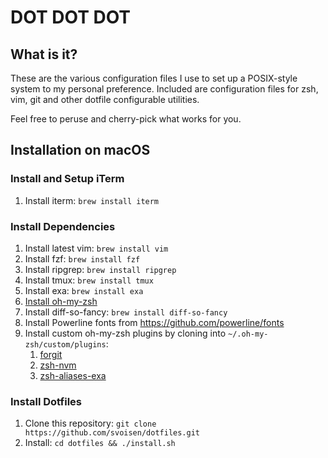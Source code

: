 # DOT DOT DOT

## What is it?

These are the various configuration files I use to set up a POSIX-style system
to my personal preference. Included are configuration files for zsh, vim, git 
and other dotfile configurable utilities.

Feel free to peruse and cherry-pick what works for you.

## Installation on macOS

### Install and Setup iTerm

1. Install iterm: `brew install iterm`

### Install Dependencies

1. Install latest vim: `brew install vim`
2. Install fzf: `brew install fzf`
3. Install ripgrep: `brew install ripgrep`
4. Install tmux: `brew install tmux`
5. Install exa: `brew install exa`
6. [Install oh-my-zsh](https://ohmyz.sh/#install)
7. Install diff-so-fancy: `brew install diff-so-fancy`
8. Install Powerline fonts from https://github.com/powerline/fonts
9. Install custom oh-my-zsh plugins by cloning into `~/.oh-my-zsh/custom/plugins`:
    1. [forgit](https://github.com/wfxr/forgit)
    2. [zsh-nvm](https://github.com/lukechilds/zsh-nvm)
    3. [zsh-aliases-exa](https://github.com/DarrinTisdale/zsh-aliases-exa)

### Install Dotfiles

1. Clone this repository: `git clone https://github.com/svoisen/dotfiles.git`
2. Install: `cd dotfiles && ./install.sh`
